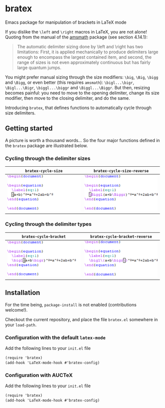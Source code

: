 # bratex
Emacs package for manipulation of brackets in LaTeX mode

If you dislike the `\left` and `\right` macros in LaTeX, you are not alone!
Quoting from the manual of the [amsmath](https://ctan.org/pkg/amsmath) package
(see section 4.14.1):

> The automatic delimiter sizing done by \left and \right has two limitations:
> First, it is applied mechanically to produce delimiters large enough to
> encompass the largest contained item, and second, the range of sizes is not
> even approximately continuous but has fairly large quantum jumps.

You might prefer manual sizing through the size modifiers: `\big`, `\Big`,
`\bigg` and `\Bigg`, or even better (this requires `amsmath`): `\bigl...\bigr`,
`\Bigl...\Bigr`, `\biggl...\biggr` and `\Biggl...\Biggr`. But then, resizing
becomes painful: you need to move to the opening delimiter, change its size
modifier, then move to the closing delimiter, and do the same.

Introducing `bratex`, that defines functions to automatically cycle through size
delimiters.

## Getting started

A picture is worth a thousand words… So the four major functions defined in the
`bratex` package are illustrated below.

### Cycling through the delimiter sizes

| `bratex-cycle-size`                                | `bratex-cycle-size-reverse`                                        |
| -------------------------------------------------- | -------------------------------------------------------------------|
| ![bratex-cycle-size](images/bratex-cycle-size.gif) | ![bratex-cycle-size-reverse](images/bratex-cycle-size-reverse.gif) |

### Cycling through the delimiter types

| `bratex-cycle-bracket`                                   | `bratex-cycle-bracket-reverse`                                           |
| -------------------------------------------------------- | ------------------------------------------------------------------------ |
| ![bratex-cycle-bracket](images/bratex-cycle-bracket.gif) | ![bratex-cycle-bracket-reverse](images/bratex-cycle-bracket-reverse.gif) |

## Installation

For the time being, `package-install` is not enabled (contributions
welcome!).

Checkout the current repository, and place the file `bratex.el`
somewhere in your `load-path`.

### Configuration with the default `latex-mode`

Add the following lines to your `init.el` file

```
(require 'bratex)
(add-hook 'LaTeX-mode-hook #'bratex-config)
```

### Configuration with AUCTeX

Add the following lines to your `init.el` file

```
(require 'bratex)
(add-hook 'LaTeX-mode-hook #'bratex-config)
```
